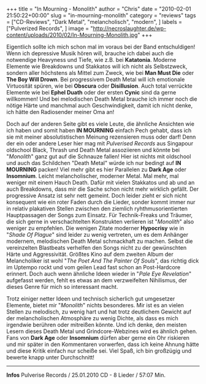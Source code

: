 +++
title = "In Mourning - Monolith"
author = "Chris"
date = "2010-02-01 21:50:22+00:00"
slug = "in-mourning-monolith"
category = "reviews"
tags = ["CD-Reviews", "Dark Metal", "melancholisch", "modern", ]
labels = ["Pulverized Records", ]
image = "http://necroslaughter.de/wp-content/uploads/2010/02/In-Mourning-Monolith.jpg"
+++

Eigentlich sollte ich mich schon mal im voraus bei der Band entschuldigen! Wenn ich depressive Musik hören will, brauche ich dabei auch die notwendige Heavyness und Tiefe, wie z.B. bei **Katatonia**. Moderne Elemente wie Breakdowns und Stakkatos will ich nicht als Selbstzweck, sondern aller höchstens als Mittel zum Zweck, wie bei **Man Must Die** oder **The Boy Will Drown**. Bei progressivem Death Metal will ich emotionale Virtuosität spüren, wie bei **Obscura** oder **Disillusion**. Auch total verrückte Elemente wie bei **Ephel Duath** oder der ersten **Cynic** sind da gerne willkommen! Und bei melodischen Death Metal brauche ich immer noch die nötige Härte und manchmal auch Geschwindigkeit, damit ich nicht denke, ich hätte den Radiosender meiner Oma an!

Doch auf der anderen Seite gibt es viele Leute, die ähnliche Ansichten wie ich haben und somit haben **IN MOURNING** einfach Pech gehabt, dass ich sie mit meiner absolutistischen Meinung rezensieren muss oder darf! Denn der ein oder andere Leser hier mag mit _Pulverised Records_ aus Singapour oldschool Black, Thrash und Death Metal assoziieren und könnte bei "_Monolith_" ganz gut auf die Schnauze fallen! Hier ist nichts mit oldschool und auch das Schildchen "Death Metal" würde ich nur bedingt auf **IN MOURNING** packen! Viel mehr gibt es hier Parallelen zu **Dark Age** oder **Insomnium**. Leicht melancholischer, moderner Metal. Mal mehr, mal weniger mit einem Hauch Death. Dafür mit vielen Stakkatos und ab und an auch Breakdowns, dass mir die Sache schon nicht mehr wirklich gefällt.
Der progressive Ansatz ist sehr nett gemeint. Doch leider zieht er sich nicht konsequent wie ein roter Faden durch die Lieder, sonder kommt immer nur in relativ plakativen Stellen zwischen den ziemlich ryhthmusorientierten Hauptpassagen der Songs zum Einsatz. Für Technik-Freaks und Träumer, die sich gerne in verschachtelten Konstrukten verlieren ist "_Monolith_" also weniger zu empfehlen.
Die wenigen Zitate moderner **Hypocrisy** wie in "_Shade Of Plague_" sind leider zu wenig vertreten, um es dem Anhänger modernem, melodischen Death Metal schmackhaft zu machen. Selbst die vereinzelten Blastbeats verhelfen den Songs nicht zu der gewünschten Härte und Aggressivität.
Größtes Kino auf dem zweiten Album der Melancholiker ist wohl "_The Poet And The Painter Of Souls_", das richtig dick im Uptempo rockt und vom geilen Lead fast schon an Post-Hardcore erinnert. Doch auch wenn ähnliche Ideen wieder in "_Pale Eye Revelation_" aufgefasst werden, fehlt es etwas an dem verzweifelten Nihilismus, der dieses Genre für mich so interessant macht.

Trotz einiger netter Ideen und technisch sicherlich gut umgesetzer Elemente, bietet mir "_Monolith_" nichts besonderes. Mir ist es an vielen Stellen zu melodisch, zu wenig hart und hat trotz deutlichem Gewicht auf der melancholischen Atmosphäre zu wenig Dichte, als dass es mich irgendwie berühren oder mitreißen könnte. Und ich denke, den meisten Lesern dieses Death Metal und Grindcore-Webzines wird es ähnlich gehen.
Fans von **Dark Age** oder **Insomnium** dürfen aber gerne ein Ohr riskieren und mir später in den Kommentaren vorwerfen, dass ich keine Ahnung hätte und diese Kritik einfach nur scheiße sei. Viel Spaß, ich bin großzügig und bewerte knapp unter Durchschnitt!





---
**Infos**
Pulverise Records / 25.01.2010
CD - 8 Lieder / 57:07 Min.
